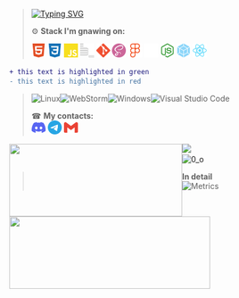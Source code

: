 > [![Typing SVG](https://readme-typing-svg.herokuapp.com?font=Orbitron&size=24&duration=1500&pause=700&color=6816FF&background=49DEFF00&center=%D0%BB%D0%BE%D0%B6%D1%8C&vCenter=%D0%BB%D0%BE%D0%B6%D1%8C&width=800&lines=Welcome+to+my+page+bro;I+am+Rus+%2C+a+student+faculty+Web%2B+of+the+Yandex+Practicum;I+have+a+great+desire+to+explore+the+world+of+programming;I+will+be+glad+to+meet+you)](https://git.io/typing-svg)    
> 
> ⚙️ **Stack I'm gnawing on:**    
> 
> [<img width="25" height="25" src="./icons/tech/html5.svg" alt="html5">](https://html5book.ru/)
> [<img width="25" height="25" src="./icons/tech/css.svg" alt="css">](https://html5css.ru/)
> [<img width="25" height="25" src="./icons/tech/js.svg" alt="JavaScript">](https://www.javascript.com/)
> [<img width="25" height="25" src="./icons/tech/bem.svg" alt="bem">](https://ru.bem.info/)
> [<img width="25" height="25" src="./icons/tech/git.svg" alt="git">](https://git-scm.com/)
> [<img width="25" height="25" src="./icons/tech/sass.svg" alt="sass">](https://sass-lang.com/)
> [<img width="25" height="25" src="./icons/tech/figma.svg" alt="figma">](https://www.figma.com/)
> [<img width="25" height="25" src="./icons/tech/github.svg" alt="github">](https://github.com/)
> [<img width="25" height="25" src="./icons/tech/nodedotjs.svg" alt="nodejs">](https://nodejs.org/ru/)
> [<img width="25" height="25" src="./icons/tech/webpack.svg" alt="webpack">](https://webpack.js.org/)
> [<img width="25" height="25" src="./icons/tech/react.svg" alt="react">](https://reactjs.org/)

[//]: # (> [<img width="25" height="25" src="./icons/tech/redux.svg" alt="redux">]&#40;https://redux.js.org/&#41;)
[//]: # (> [<img width="25" height="25" src="./icons/tech/autoprefixer.svg" alt="autoprefixer">]&#40;https://autoprefixer.github.io/&#41;)

```diff
+ this text is highlighted in green
- this text is highlighted in red
```

> <!-- <img width="25" height="25" src="./icons/tech/ws.svg" alt="ws">
> <img width="25" height="25" src="./icons/tech/vsc.svg" alt="vsc"> -->
>
>
> ![Linux](https://img.shields.io/badge/Linux-FCC624?style=for-the-badge&logo=linux&logoColor=black)![WebStorm](https://img.shields.io/badge/webstorm-143?style=for-the-badge&logo=webstorm&logoColor=white&color=black)![Windows](https://img.shields.io/badge/Windows-35358d?style=for-the-badge&logo=windows&logoColor=white)![Visual Studio Code](https://img.shields.io/badge/Visual%20Studio%20Code-white.svg?style=for-the-badge&logo=visual-studio-code&logoColor=0078d7)
>
> ☎ **My contacts:**  
> [<img src="./icons/contacts/discord.svg" width="25px" height="25px">](https://discordapp.com/users/375374301362257920/)
> [<img src="./icons/contacts/telegram.svg" width="25px" height="25px">](https://t.me/RUS29TAM)
> [<img src="./icons/contacts/gmail.svg" width="25px" height="25px">](mailto:g9212922232@gmail.com)
<!-- > [<img src="./icons/contacts/whatsup.svg" width="25px" height="25px">] -->

<div>
      <a href="https://github-readme-stats.vercel.app/api/top-langs/?username=RUS29TAM&layout=compact&theme=react">
        <img align="left" height="130" style="width: 310px;" src="https://github-readme-stats.vercel.app/api/top-langs/?username=RUS29TAM&layout=compact&theme=react" />
      </a><a href="https://github-readme-stats.vercel.app/api?username=RUS29TAM&hide=contribs&show_icons=true&theme=react">
        <img align="left" height="130" style="width: 360px;" src="https://github-readme-stats.vercel.app/api?username=RUS29TAM&hide=contribs&show_icons=true&theme=react" />
   </a>
</div>
<!-- 
![](https://github-profile-summary-cards.vercel.app/api/cards/most-commit-language?username=RUS29TAM&theme=solarized_dark)![](https://github-profile-summary-cards.vercel.app/api/cards/repos-per-language?username=RUS29TAM&theme=solarized_dark)   -->
<!-- 
![](https://github-profile-summary-cards.vercel.app/api/cards/stats?username=RUS29TAM&theme=solarized_dark)![](https://github-profile-summary-cards.vercel.app/api/cards/productive-time?username=RUS29TAM&theme=solarized_dark)   -->

![](https://github-profile-summary-cards.vercel.app/api/cards/profile-details?username=RUS29TAM&theme=solarized_dark)  
![0_о](https://komarev.com/ghpvc/?username=RUS29TAM)
> **In detail**    
![Metrics](https://metrics.lecoq.io/RUS29TAM?template=classic&base.header=0&followup=1&achievements=1&fortune=1&base=header%2C%20activity%2C%20community%2C%20repositories%2C%20metadata&base.indepth=false&base.hireable=false&followup=false&followup.sections=repositories&followup.indepth=true&followup.archived=true&achievements=false&achievements.threshold=C&achievements.secrets=true&achievements.display=compact&achievements.limit=0&fortune=false&config.timezone=Europe%2FMoscow)
<!-- <div>
  <a href="https://www.codewars.com/users/RUS29TAM/badges/large" target="_blank">
    <img src="https://www.codewars.com/users/RUS29TAM/badges/large" alt="Codewars"/>
  </a>
</div> -->

<!--
**RUS29TAM/RUS29TAM** is a ✨ _special_ ✨ repository because its `README.md` (this file) appears on your GitHub profile.

Here are some ideas to get you started:

- 🔭 I’m currently working on ...
- 🌱 I’m currently learning ...
- 👯 I’m looking to collaborate on ...
- 🤔 I’m looking for help with ...
- 💬 Ask me about ...
- 📫 How to reach me: ...
- 😄 Pronouns: ...
- ⚡ Fun fact: ...

visual data generator - https://metrics.lecoq.io/embed
a running line generator https://readme-typing-svg.herokuapp.com/demo/

![Notion](https://img.shields.io/badge/Notion-%23000000.svg?style=for-the-badge&logo=notion&logoColor=white)
![CodePen](https://img.shields.io/badge/Codepen-000000?style=for-the-badge&logo=codepen&logoColor=white)
![Stack Overflow](https://img.shields.io/badge/-Stackoverflow-FE7A16?style=for-the-badge&logo=stack-overflow&logoColor=white)
![Codewars](https://img.shields.io/badge/Codewars-B1361E?style=for-the-badge&logo=codewars&logoColor=grey)
![MDN Web Docs](https://img.shields.io/badge/MDN_Web_Docs-black?style=for-the-badge&logo=mdnwebdocs&logoColor=white)
<code>
<img width="25" height="25" src="./icons/tech/js.svg" alt="JavaScript">
<img width="25" height="25" src="./icons/tech/html5.svg" alt="html5">
<img width="25" height="25" src="./icons/tech/css.svg" alt="css">
<img width="25" height="25" src="./icons/tech/sass.svg" alt="sass">
<img width="25" height="25" src="./icons/tech/git.svg" alt="git">
<img width="25" height="25" src="./icons/tech/bem.svg" alt="bem">
<img width="25" height="25" src="./icons/tech/autoprefixer.svg" alt="autoprefixer">
<img width="25" height="25" src="./icons/tech/figma.svg" alt="figma">
<img width="25" height="25" src="./icons/tech/github.svg" alt="github">
<img width="25" height="25" src="./icons/tech/ws.svg" alt="ws">
<img width="25" height="25" src="./icons/tech/vsc.svg" alt="vsc">
</code>

![JavaScript](https://img.shields.io/badge/javascript-%23323330.svg?style=for-the-badge&logo=javascript&logoColor=%23F7DF1E)
![HTML5](https://img.shields.io/badge/html5-%23E34F26.svg?style=for-the-badge&logo=html5&logoColor=white)
![CSS3](https://img.shields.io/badge/css3-%231572B6.svg?style=for-the-badge&logo=css3&logoColor=white)
![GitHub](https://img.shields.io/badge/github-%23121011.svg?style=for-the-badge&logo=github&logoColor=white)
![SASS](https://img.shields.io/badge/SASS-hotpink.svg?style=for-the-badge&logo=SASS&logoColor=white)
![Git](https://img.shields.io/badge/git-%23F05033.svg?style=for-the-badge&logo=git&logoColor=white)
![Figma](https://img.shields.io/badge/figma-%23F24E1E.svg?style=for-the-badge&logo=figma&logoColor=white)
![Jira](https://img.shields.io/badge/jira-%230A0FFF.svg?style=for-the-badge&logo=jira&logoColor=white)
-->
